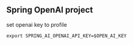 ## Spring OpenAI project
set openai key to profile 
```
export SPRING_AI_OPENAI_API_KEY=$OPEN_AI_KEY
```